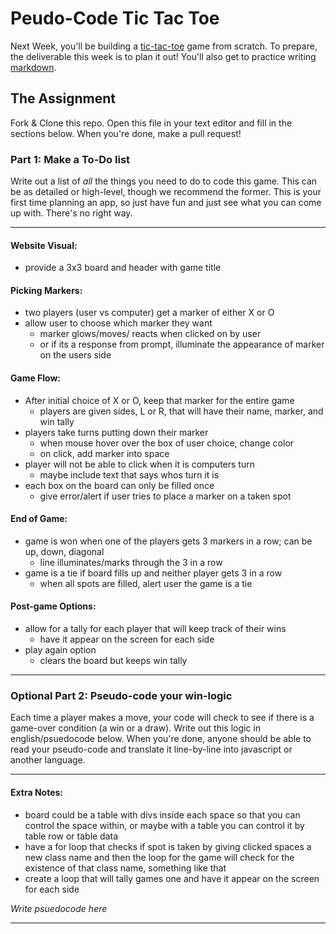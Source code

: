 # Peudo-Code Tic Tac Toe

Next Week, you'll be building a [tic-tac-toe](https://en.wikipedia.org/wiki/Tic-tac-toe) game from scratch. To prepare, the deliverable this week is to plan it out! You'll also get to practice writing [markdown](https://guides.github.com/features/mastering-markdown/).

## The Assignment

Fork & Clone this repo. Open this file in your text editor and fill in the sections below. When you're done, make a pull request!

### Part 1: Make a To-Do list

Write out a list of *all* the things you need to do to code this game. This can be as detailed or high-level, though we recommend the former. This is your first time planning an app, so just have fun and just see what you can come up with. There's no right way.

---
#### Website Visual:
* provide a 3x3 board and header with game title 

#### Picking Markers: 
* two players (user vs computer) get a marker of either X or O
* allow user to choose which marker they want
    * marker glows/moves/ reacts when clicked on by user
    * or if its a response from prompt, illuminate the appearance of marker on the users side   

#### Game Flow:
* After initial choice of X or O, keep that marker for the entire game 
    * players are given sides, L or R, that will have their name, marker, and win tally 
* players take turns putting down their marker 
    * when mouse hover over the box of user choice, change color
    * on click, add marker into space
* player will not be able to click when it is computers turn
    * maybe include text that says whos turn it is 
* each box on the board can only be filled once 
    * give error/alert if user tries to place a marker on a taken spot

#### End of Game: 
* game is won when one of the players gets 3 markers in a row; can be up, down, diagonal 
    * line illuminates/marks through the 3 in a row
* game is a tie if board fills up and neither player gets 3 in a row 
    * when all spots are filled, alert user the game is a tie 

#### Post-game Options: 
* allow for a tally for each player that will keep track of their wins
    * have it appear on the screen for each side
* play again option
    * clears the board but keeps win tally 

---

### Optional Part 2: Pseudo-code your win-logic

Each time a player makes a move, your code will check to see if there is a game-over condition (a win or a draw). Write out this logic in english/psuedocode below. When you're done, anyone should be able to read your pseudo-code and translate it line-by-line into javascript or another language.

---
#### Extra Notes:
* board could be a table with divs inside each space so that you can control the space within, or maybe with a table you can control it by table row or table data
* have a for loop that checks if spot is taken by giving clicked spaces a new class name and then the loop for the game will check for the existence of that class name, something like that 
* create a loop that will tally games one and have it appear on the screen for each side

*Write psuedocode here*

---
